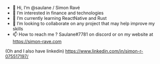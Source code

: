 - 👋 Hi, I’m @saulane / Simon Ravé
- 👀 I’m interested in finance and technologies
- 🌱 I’m currently learning ReactNative and Rust
- 💞️ I’m looking to collaborate on any project that may help improve my skills 
- 📫 How to reach me ? Saulane#7781 on discord or on my website at https://simon-rave.com

(Oh and I also have linkedin)
https://www.linkedin.com/in/simon-r-075517197/
